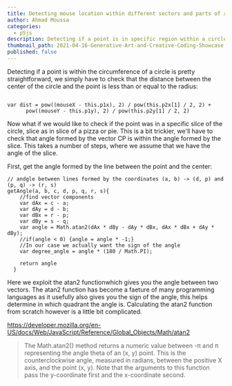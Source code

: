 ```yaml
---
title: Detecting mouse location within different sectors and parts of a circle
author: Ahmad Moussa
categories:
  - p5js
description: Detecting if a point is in specific region within a circle is tricky. In this blog post I go over the different possibilities and tricks to detect the mouse.
thumbnail_path: 2021-04-16-Generative-Art-and-Creative-Coding-Showcase.png
published: false
---
```


Detecting if a point is within the circumference of a circle is pretty straightforward, we simply have to check that the distance between the center of the circle and the point is less than or equal to the radius:

<pre><code>
var dist = pow((mouseX - this.p1x), 2) / pow(this.p2x[1] / 2, 2) +
      pow((mouseY - this.p1y), 2) / pow(this.p2y[1] / 2, 2)
</code></pre>

Now what if we would like to check if the point was in a specific slice of the circle, slice as in slice of a pizza or pie. This is a bit trickier, we'll have to check that angle formed by the vector CP is within the angle formed by the slice. This takes a number of steps, where we assume that we have the angle of the slice.

First, get the angle formed by the line between the point and the center:

<pre><code>// andgle between lines formed by the coordinates (a, b) -> (d, p) and (p, q) -> (r, s)
getAngle(a, b, c, d, p, q, r, s){
    //find vector components
    var dAx = c - a;
    var dAy = d - b;
    var dBx = r - p;
    var dBy = s - q;
    var angle = Math.atan2(dAx * dBy - dAy * dBx, dAx * dBx + dAy * dBy);
    //if(angle < 0) {angle = angle * -1;} 
    //In our case we actually want the sign of the angle
    var degree_angle = angle * (180 / Math.PI);
    
    return angle
  }
</code></pre>

Here we exploit the atan2 functionwhich gives you the angle between two vectors. The atan2 function has become a faeture of many programming languages as it usefully also gives you the sign of the angle, this helps determine in which quadrant the angle is. Calculating the atan2 function from scratch however is a little bit complicated.

https://developer.mozilla.org/en-US/docs/Web/JavaScript/Reference/Global_Objects/Math/atan2
<blockquote>
The Math.atan2() method returns a numeric value between -π and π representing the angle theta of an (x, y) point. This is the counterclockwise angle, measured in radians, between the positive X axis, and the point (x, y). Note that the arguments to this function pass the y-coordinate first and the x-coordinate second.
</blockquote>


